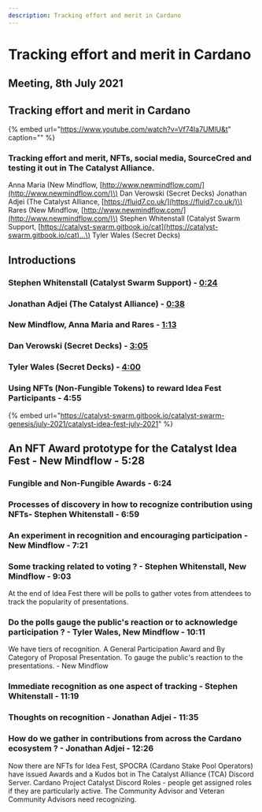 ```yaml
---
description: Tracking effort and merit in Cardano
---
```


# Tracking effort and merit in Cardano

## Meeting, 8th July 2021

## Tracking effort and merit in Cardano

{% embed url="https://www.youtube.com/watch?v=Vf74Ia7UMlU&t" caption="" %}

### Tracking effort and merit, NFTs, social media, SourceCred and testing it out in The Catalyst Alliance.

Anna Maria \(New Mindflow, [http://www.newmindflow.com/](http://www.newmindflow.com/)\) Dan Verowski \(Secret Decks\) Jonathan Adjei \(The Catalyst Alliance, [https://fluid7.co.uk/](https://fluid7.co.uk/)\) Rares \(New Mindflow, [http://www.newmindflow.com/](http://www.newmindflow.com/)\) Stephen Whitenstall \(Catalyst Swarm Support, [https://catalyst-swarm.gitbook.io/cat](https://catalyst-swarm.gitbook.io/cat)...\) Tyler Wales \(Secret Decks\)

## Introductions

### Stephen Whitenstall \(Catalyst Swarm Support\) - [0:24](https://youtu.be/Vf74Ia7UMlU?t=24)

### Jonathan Adjei \(The Catalyst Alliance\) - [0:38](https://www.youtube.com/watch?v=Vf74Ia7UMlU&t=38s)

### New Mindflow, Anna Maria and Rares - [1:13](https://www.youtube.com/watch?v=Vf74Ia7UMlU&t=73s)

### Dan Verowski \(Secret Decks\) - [3:05](https://www.youtube.com/watch?v=Vf74Ia7UMlU&t=185s)

### Tyler Wales \(Secret Decks\) - [4:00](https://www.youtube.com/watch?v=Vf74Ia7UMlU&t=240s)

### Using NFTs \(Non-Fungible Tokens\) to reward Idea Fest Participants - 4:55

{% embed url="https://catalyst-swarm.gitbook.io/catalyst-swarm-genesis/july-2021/catalyst-idea-fest-july-2021" %}

## An NFT Award prototype for the Catalyst Idea Fest - New Mindflow  - 5:28

### Fungible and Non-Fungible Awards - 6:24

### Processes of discovery in how to recognize contribution using NFTs- Stephen Whitenstall - 6:59

### An experiment in recognition and encouraging participation - New Mindflow  - 7:21

### Some tracking related to voting ? - Stephen Whitenstall, New Mindflow - 9:03

At the end of Idea Fest there will be polls to gather votes from attendees to track the popularity of presentations.

### Do the polls gauge the public's reaction or to acknowledge participation ? - Tyler Wales, New Mindflow - 10:11

We have tiers of recognition. A General Participation Award and By Category of Proposal Presentation. To gauge the public's reaction to the presentations. - New Mindflow

### Immediate recognition as one aspect of tracking  - Stephen Whitenstall - 11:19

### Thoughts on recognition  - Jonathan Adjei - 11:35

### How do we gather in contributions from across the Cardano ecosystem ?  - Jonathan Adjei - 12:26

Now there are NFTs for Idea Fest, SPOCRA \(Cardano Stake Pool Operators\) have issued Awards and a Kudos bot in The Catalyst Alliance \(TCA\) Discord Server. Cardano Project Catalyst Discord Roles - people get assigned roles if they are particularly active. The Community Advisor and Veteran Community Advisors need recognizing.

